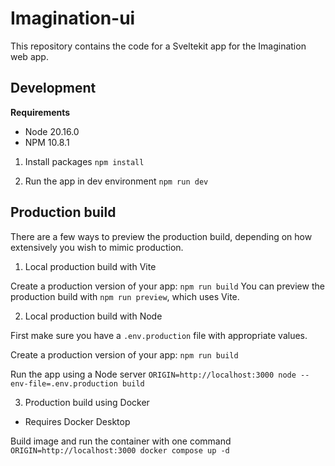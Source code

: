# Imagination-ui

This repository contains the code for a Sveltekit app for the Imagination web app.

## Development

**Requirements**

- Node 20.16.0
- NPM 10.8.1

1. Install packages
```npm install```

2. Run the app in dev environment
```npm run dev```

## Production build

There are a few ways to preview the production build, depending on how extensively you wish to mimic production.

1. Local production build with Vite

Create a production version of your app:
```npm run build```
You can preview the production build with `npm run preview`, which uses Vite.

2. Local production build with Node

First make sure you have a ```.env.production``` file with appropriate values.

Create a production version of your app:
```npm run build```

Run the app using a Node server
```ORIGIN=http://localhost:3000 node --env-file=.env.production build```

3. Production build using Docker
- Requires Docker Desktop

Build image and run the container with one command
```ORIGIN=http://localhost:3000 docker compose up -d```
